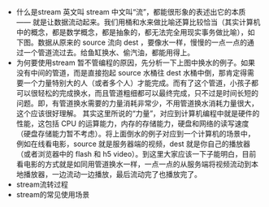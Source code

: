 - 什么是stream
英文叫 stream 中文叫“流”，都能很形象的表述出它的本质 —— 就是让数据流动起来。我们用桶和水来做比喻还算比较恰当（其实计算机中的概念，都是数学概念，都是抽象的，都无法完全用现实事务做比喻），如下图。数据从原来的 source 流向 dest ，要像水一样，慢慢的一点一点的通过一个管道流过去。给鱼缸换水、偷汽油，都能用得上。
- 为何要使用stream
暂不管编程的原因，先分析一下上图中换水的例子。如果没有中间的管道，而是直接抱起 source 水桶往 dest 水桶中倒，那肯定得需要一个力量特别大的人（或者多个人）才能完成。而有了这个管道，小孩子都可以很轻松的完成换水，而且管道粗细都可以最终完成，只不过是时间长短的问题。即，有管道换水需要的力量消耗非常少，不用管道换水消耗力量很大，这个应该很好理解。
其实这里所说的“力量”，对应到计算机编程中就是硬件的性能，这包括 CPU 的运算能力，内存的存储能力，硬盘和网络的读写速度（硬盘存储能力暂不考虑）。将上面倒水的例子对应到一个计算机的场景中，例如在线看电影，source 就是服务器端的视频，dest 就是你自己的播放器（或者浏览器中的 flash 和 h5 video）。到这里大家应该一下子能明白，目前看电影的方式就是如同用管道换水一样，一点一点的从服务端将视频流动到本地播放器，一边流动一边播放，最后流动完了也播放完了。
- stream流转过程
- stream的常见使用场景
